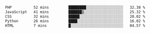 
<!--START_SECTION:waka-->

```txt
PHP          52 mins         ████████░░░░░░░░░░░░░░░░░   32.38 %
JavaScript   41 mins         ██████▒░░░░░░░░░░░░░░░░░░   25.32 %
CSS          32 mins         █████░░░░░░░░░░░░░░░░░░░░   20.02 %
Python       26 mins         ████░░░░░░░░░░░░░░░░░░░░░   16.02 %
HTML         7 mins          █░░░░░░░░░░░░░░░░░░░░░░░░   04.57 %
```

<!--END_SECTION:waka-->

<!--unk0e-ctrlmd-blitzh-Klöggr-->
